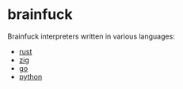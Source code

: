 # brainfuck
Brainfuck interpreters written in various languages:

* [rust](./rust)
* [zig](./zig)
* [go](./go)
* [python](./python)
